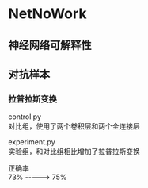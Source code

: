 # NetNoWork

## 神经网络可解释性

## 对抗样本

### 拉普拉斯变换  
control.py  
对比组，使用了两个卷积层和两个全连接层  

experiment.py   
实验组，和对比组相比增加了拉普拉斯变换  

正确率  
73% ----->  75%   




